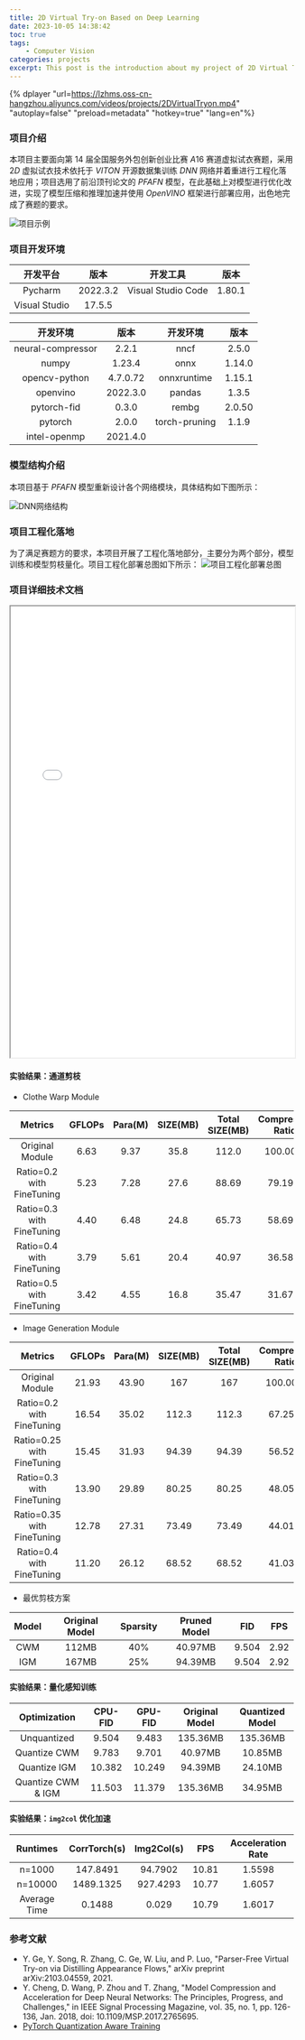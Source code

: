 ```yaml
---
title: 2D Virtual Try-on Based on Deep Learning
date: 2023-10-05 14:38:42
toc: true
tags:
    - Computer Vision
categories: projects
excerpt: This post is the introduction about my project of 2D Virtual Try-on Based on Deep Learning.
---
```

{% dplayer "url=https://lzhms.oss-cn-hangzhou.aliyuncs.com/videos/projects/2DVirtualTryon.mp4" "autoplay=false" "preload=metadata" "hotkey=true" "lang=en"%}

### 项目介绍

本项目主要面向第 $14$ 届全国服务外包创新创业比赛 $A16$ 赛道虚拟试衣赛题，采用 $2D$ 虚拟试衣技术依托于 $VITON$ 开源数据集训练 $DNN$ 网络并着重进行工程化落地应用；项目选用了前沿顶刊论文的 $PFAFN$ 模型，在此基础上对模型进行优化改进，实现了模型压缩和推理加速并使用 $OpenVINO$ 框架进行部署应用，出色地完成了赛题的要求。

![项目示例](https://cdn.statically.io/gh/LZHMS/picx-images-hosting@master/Profile/examples.4u074u4fgio0.webp)

### 项目开发环境

|   开发平台   |   版本   |      开发工具      |  版本  |
| :-----------: | :------: | :----------------: | :----: |
|    Pycharm    | 2022.3.2 | Visual Studio Code | 1.80.1 |
| Visual Studio |  17.5.5  |                    |        |

|     开发环境     |   版本   |   开发环境   |  版本  |
| :---------------: | :------: | :-----------: | :----: |
| neural-compressor |  2.2.1  |     nncf     | 2.5.0 |
|       numpy       |  1.23.4  |     onnx     | 1.14.0 |
|   opencv-python   | 4.7.0.72 |  onnxruntime  | 1.15.1 |
|     openvino     | 2022.3.0 |    pandas    | 1.3.5 |
|    pytorch-fid    |  0.3.0  |     rembg     | 2.0.50 |
|      pytorch      |  2.0.0  | torch-pruning | 1.1.9 |
|   intel-openmp   | 2021.4.0 |              |        |

### 模型结构介绍

本项目基于 $PFAFN$ 模型重新设计各个网络模块，具体结构如下图所示：

![DNN网络结构](https://cdn.statically.io/gh/LZHMS/picx-images-hosting@master/Profile/model.4ax0n6qbtbs0.webp)

### 项目工程化落地

为了满足赛题方的要求，本项目开展了工程化落地部分，主要分为两个部分，模型训练和模型剪枝量化。项目工程化部署总图如下所示：
![项目工程化部署总图](https://cdn.statically.io/gh/LZHMS/picx-images-hosting@master/Profile/project.1dom5gtegs2o.webp)

### 项目详细技术文档

<iframe src="/pdfjs/web/viewer.html?file=/pdf/projects/详细技术文档.pdf" style='width:100%;height:800px'></iframe>

#### 实验结果：通道剪枝

+ Clothe Warp Module

|          Metrics          | GFLOPs | Para(M) | SIZE(MB) | Total SIZE(MB) | Compresion Ratio |  FID  | FID Loss |
| :-----------------------: | :----: | :-----: | :------: | :------------: | :--------------: | :---: | :------: |
|      Original Module      |  6.63  |  9.37  |   35.8   |     112.0     |     100.00%     | 8.906 |  0.00%  |
| Ratio=0.2 with FineTuning |  5.23  |  7.28  |   27.6   |     88.69     |      79.19%      | 9.013 |  1.20%  |
| Ratio=0.3 with FineTuning |  4.40  |  6.48  |   24.8   |     65.73     |      58.69%      | 9.113 |  2.32%  |
| Ratio=0.4 with FineTuning |  3.79  |  5.61  |   20.4   |     40.97     |      36.58%      | 9.304 |  4.47%  |
| Ratio=0.5 with FineTuning |  3.42  |  4.55  |   16.8   |     35.47     |      31.67%      | 9.977 |  12.03%  |

+ Image Generation Module

|          Metrics          | GFLOPs | Para(M) | SIZE(MB) | Total SIZE(MB) | Compresion Ratio |  FID  | FID Loss |
| :------------------------: | :----: | :-----: | :------: | :------------: | :--------------: | :----: | :------: |
|      Original Module      | 21.93 |  43.90  |   167   |      167      |     100.00%     | 8.906 |  0.00%  |
| Ratio=0.2 with FineTuning | 16.54 |  35.02  |  112.3  |     112.3     |      67.25%      | 9.212 |  3.44%  |
| Ratio=0.25 with FineTuning | 15.45 |  31.93  |  94.39  |     94.39     |      56.52%      | 9.405 |  5.60%  |
| Ratio=0.3 with FineTuning | 13.90 |  29.89  |  80.25  |     80.25     |      48.05%      | 9.679 |  8.68%  |
| Ratio=0.35 with FineTuning | 12.78 |  27.31  |  73.49  |     73.49     |      44.01%      | 9.835 |  10.43%  |
| Ratio=0.4 with FineTuning | 11.20 |  26.12  |  68.52  |     68.52     |      41.03%      | 10.527 |  18.20%  |

+ 最优剪枝方案

| Model | Original Model | Sparsity | Pruned Model |  FID  | FPS |
| :---: | :------------: | :------: | :----------: | :---: | :--: |
|  CWM  |     112MB     |   40%   |   40.97MB   | 9.504 | 2.92 |
|  IGM  |     167MB     |   25%   |   94.39MB   | 9.504 | 2.92 |

#### 实验结果：量化感知训练

|    Optimization    | CPU-FID | GPU-FID | Original Model | Quantized Model |
| :----------------: | :-----: | :-----: | :------------: | :-------------: |
|    Unquantized    |  9.504  |  9.483  |    135.36MB    |    135.36MB    |
|    Quantize CWM    |  9.783  |  9.701  |    40.97MB    |     10.85MB     |
|    Quantize IGM    | 10.382 | 10.249 |    94.39MB    |     24.10MB     |
| Quantize CWM & IGM | 11.503 | 11.379 |    135.36MB    |     34.95MB     |

#### 实验结果：`img2col` 优化加速

|   Runtimes   | CorrTorch(s) | Img2Col(s) |  FPS  | Acceleration Rate |
| :----------: | :----------: | :--------: | :---: | :---------------: |
|    n=1000    |   147.8491   |  94.7902  | 10.81 |      1.5598      |
|   n=10000   |  1489.1325  |  927.4293  | 10.77 |      1.6057      |
| Average Time |    0.1488    |   0.029   | 10.79 |      1.6017      |

### 参考文献

+ Y. Ge, Y. Song, R. Zhang, C. Ge, W. Liu, and P. Luo, "Parser-Free Virtual Try-on via Distilling Appearance Flows," arXiv preprint arXiv:2103.04559, 2021.
+ Y. Cheng, D. Wang, P. Zhou and T. Zhang, "Model Compression and Acceleration for Deep
  Neural Networks: The Principles, Progress, and Challenges," in IEEE Signal Processing Magazine,
  vol. 35, no. 1, pp. 126-136, Jan. 2018, doi: 10.1109/MSP.2017.2765695.
+ [PyTorch Quantization Aware Training](https://leimao.github.io/blog/PyTorch-Quantization-Aware-Training/)
